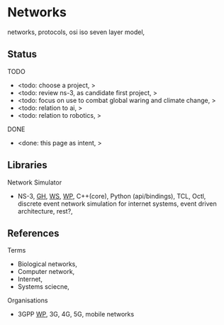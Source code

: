 # Networks

networks, protocols, osi iso seven layer model, 

## Status

TODO
* <todo: choose a project, >
* <todo: review ns-3, as candidate first project, >
* <todo: focus on use to combat global waring and climate change, >
* <todo: relation to ai, >
* <todo: relation to robotics, >

DONE
* <done: this page as intent, >

## Libraries

Network Simulator
* NS-3, [GH](https://gitlab.com/nsnam/ns-3-dev), [WS](https://www.nsnam.org/), [WP](https://en.wikipedia.org/wiki/Ns_(simulator)), C++(core), Python (api/bindings), TCL, Octl, discrete event network simulation for internet systems, event driven architecture, rest?, 

## References

Terms
* Biological networks, 
* Computer network,
* Internet, 
* Systems sciecne,

Organisations
* 3GPP [WP](https://en.wikipedia.org/wiki/3GPP), 3G, 4G, 5G, mobile networks
